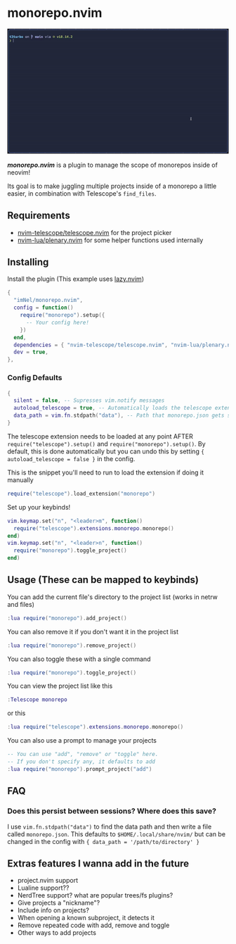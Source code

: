# monorepo.nvim
![monorepo.nvim demo video. Shows opening a new monorepo and changing scopes using the plugin](demo.gif)

***monorepo.nvim*** is a plugin to manage the scope of monorepos inside of neovim! 

Its goal is to make juggling multiple projects inside of a monorepo a little easier, in combination with Telescope's `find_files`.

## Requirements
- [nvim-telescope/telescope.nvim](https://github.com/nvim-telescope/telescope.nvim) for the project picker
- [nvim-lua/plenary.nvim](https://github.com/nvim-lua/plenary.nvim) for some helper functions used internally

## Installing

Install the plugin (This example uses [lazy.nvim](https://github.com/folke/lazy.nvim))
```lua
{
  "imNel/monorepo.nvim",
  config = function()
    require("monorepo").setup({
      -- Your config here!
    })
  end,
  dependencies = { "nvim-telescope/telescope.nvim", "nvim-lua/plenary.nvim"},
  dev = true,
},
```

### Config Defaults
```lua
{
  silent = false, -- Supresses vim.notify messages
  autoload_telescope = true, -- Automatically loads the telescope extension at setup
  data_path = vim.fn.stdpath("data"), -- Path that monorepo.json gets saved to
}
```

The telescope extension needs to be loaded at any point AFTER `require("telescope").setup()` and `require("monorepo").setup()`.
By default, this is done automatically but you can undo this by setting `{ autoload_telescope = false }` in the config.

This is the snippet you'll need to run to load the extension if doing it manually
```lua
require("telescope").load_extension("monorepo")
```

Set up your keybinds! 
```lua
vim.keymap.set("n", "<leader>m", function()
  require("telescope").extensions.monorepo.monorepo()
end)
vim.keymap.set("n", "<leader>n", function()
  require("monorepo").toggle_project()
end)
```

## Usage (These can be mapped to keybinds)

You can add the current file's directory to the project list (works in netrw and files)
```lua
:lua require("monorepo").add_project()
```

You can also remove it if you don't want it in the project list
```lua
:lua require("monorepo").remove_project()
```

You can also toggle these with a single command
```lua
:lua require("monorepo").toggle_project()
```

You can view the project list like this
```lua
:Telescope monorepo
```
or this
```lua
:lua require("telescope").extensions.monorepo.monorepo()
```

You can also use a prompt to manage your projects
```lua
-- You can use "add", "remove" or "toggle" here.
-- If you don't specify any, it defaults to add
:lua require("monorepo").prompt_project("add")
```

## FAQ
### Does this persist between sessions? Where does this save?
I use `vim.fn.stdpath("data")` to find the data path and then write a file called `monorepo.json`.
This defaults to `$HOME/.local/share/nvim/` but can be changed in the config with `{ data_path = '/path/to/directory' }`

## Extras features I wanna add in the future
- project.nvim support
- Lualine support??
- NerdTree support? what are popular trees/fs plugins?
- Give projects a "nickname"?
- Include info on projects?
- When opening a known subproject, it detects it
- Remove repeated code with add, remove and toggle
- Other ways to add projects
